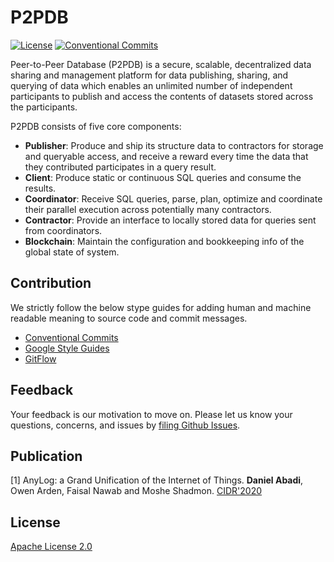# P2PDB

[![License](https://img.shields.io/badge/license-Apache%202-blue.svg)](LICENSE) [![Conventional Commits](https://img.shields.io/badge/Conventional%20Commits-1.0.0-yellow.svg)](https://conventionalcommits.org)


Peer-to-Peer Database (P2PDB) is a secure, scalable, decentralized data sharing and management platform for data publishing, sharing, and querying of data which enables an unlimited number of independent participants to publish and access the contents of datasets stored across the participants.

P2PDB consists of five core components:

- **Publisher**: Produce and ship its structure data to contractors for storage and queryable access, and receive a reward every time the data that they contributed participates in a query result.
- **Client**: Produce static or continuous SQL queries and consume the results.
- **Coordinator**: Receive SQL queries, parse, plan, optimize  and coordinate their parallel execution across potentially many contractors.
- **Contractor**: Provide an interface to locally stored data for queries sent from coordinators.
- **Blockchain**: Maintain the configuration and bookkeeping info of the global state of system.    

## Contribution

We strictly follow the below stype guides for adding human and machine readable meaning to source code and commit messages.

- [Conventional Commits](https://www.conventionalcommits.org/en/v1.0.0/)
- [Google Style Guides](http://google.github.io/styleguide/)
- [GitFlow](https://datasift.github.io/gitflow/IntroducingGitFlow.html)

## Feedback

Your feedback is our motivation to move on. Please let us know your questions, concerns, and issues by [filing Github Issues](https://github.com/DSLAM-UMD/P2PDB/issues).

## Publication

[1] AnyLog: a Grand Unification of the Internet of Things. **Daniel Abadi**, Owen Arden, Faisal Nawab and Moshe Shadmon. [CIDR'2020](http://cidrdb.org/cidr2020/program.html)

## License

[Apache License 2.0](https://github.com/DSLAM-UMD/P2PDB/blob/master/LICENSE)
